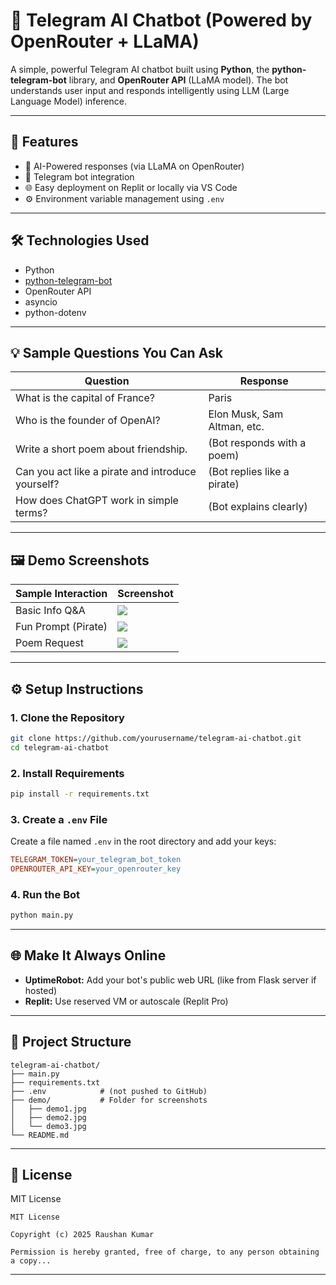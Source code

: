 # 🤖 Telegram AI Chatbot (Powered by OpenRouter + LLaMA)

A simple, powerful Telegram AI chatbot built using **Python**, the **python-telegram-bot** library, and **OpenRouter API** (LLaMA model). The bot understands user input and responds intelligently using LLM (Large Language Model) inference.

---

## 🚀 Features

- 🧠 AI-Powered responses (via LLaMA on OpenRouter)
- 🤖 Telegram bot integration
- 🌐 Easy deployment on Replit or locally via VS Code
- ⚙️ Environment variable management using `.env`

---

## 🛠️ Technologies Used

- Python
- [python-telegram-bot](https://python-telegram-bot.org/)
- OpenRouter API
- asyncio
- python-dotenv

---

## 💡 Sample Questions You Can Ask

| Question | Response |
|----------|----------|
| What is the capital of France? | Paris |
| Who is the founder of OpenAI? | Elon Musk, Sam Altman, etc. |
| Write a short poem about friendship. | (Bot responds with a poem) |
| Can you act like a pirate and introduce yourself? | (Bot replies like a pirate) |
| How does ChatGPT work in simple terms? | (Bot explains clearly) |

---

## 🖼️ Demo Screenshots

| Sample Interaction     | Screenshot                                    |
|------------------------|-----------------------------------------------|
| Basic Info Q&A         | ![](demo/demo1.jpg.jpg)                       |
| Fun Prompt (Pirate)    | ![](demo/demo4.jpg.jpg)                       |
| Poem Request           | ![](demo/demo3.jpg.jpg)                       |

---

## ⚙️ Setup Instructions

### 1. Clone the Repository

```bash
git clone https://github.com/yourusername/telegram-ai-chatbot.git
cd telegram-ai-chatbot
```

### 2. Install Requirements

```bash
pip install -r requirements.txt
```

### 3. Create a `.env` File

Create a file named `.env` in the root directory and add your keys:

```ini
TELEGRAM_TOKEN=your_telegram_bot_token
OPENROUTER_API_KEY=your_openrouter_key
```

### 4. Run the Bot

```bash
python main.py
```

---

## 🌐 Make It Always Online

- **UptimeRobot:** Add your bot's public web URL (like from Flask server if hosted)
- **Replit:** Use reserved VM or autoscale (Replit Pro)

---

## 📁 Project Structure

```
telegram-ai-chatbot/
├── main.py
├── requirements.txt
├── .env            # (not pushed to GitHub)
├── demo/           # Folder for screenshots
│   ├── demo1.jpg
│   ├── demo2.jpg
│   └── demo3.jpg
└── README.md
```

---

## 📄 License

MIT License

```
MIT License

Copyright (c) 2025 Raushan Kumar

Permission is hereby granted, free of charge, to any person obtaining a copy...
```

---
